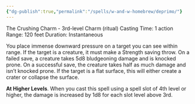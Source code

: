 ```yaml
---
{"dg-publish":true,"permalink":"/spells/w-and-w-homebrew/deprimo/"}
---
```


The Crushing Charm - 3rd-level Charm (ritual)
Casting Time: 1 action
Range: 120 feet
Duration: Instantaneous

You place immense downward pressure on a target you can see within range. If the target is a creature, it must make a Strength saving throw. On a failed save, a creature takes 5d8 bludgeoning damage and is knocked prone. On a successful save, the creature takes half as much damage and isn’t knocked prone. If the target is a flat surface, this will either create a crater or collapse the surface.

**At Higher Levels**. When you cast this spell using a spell slot of 4th level or higher, the damage is increased by 1d8 for each slot level above 3rd.